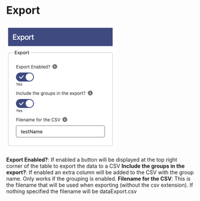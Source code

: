 # Export

![Export](./preview.png)

**Export Enabled?**: If enabled a button will be displayed at the top right corner of the table to export the data to a CSV
**Include the groups in the export?**: If enabled an extra column will be added to the CSV with the group name. Only works if the grouping is enabled.
**Filename for the CSV**: This is the filename that will be used when exporting (without the csv extension). If nothing specified the filename will be dataExport.csv
